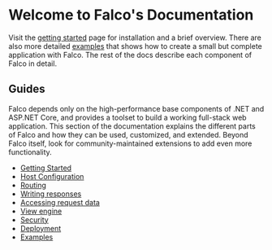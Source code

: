 # Welcome to Falco's Documentation

Visit the [getting started](get-started.md) page for installation and a brief overview. There are also more detailed [examples](example-hello-world.md) that shows how to create a small but complete application with Falco. The rest of the docs describe each component of Falco in detail.

## Guides

Falco depends only on the high-performance base components of .NET and ASP.NET Core, and provides a toolset to build a working full-stack web application. This section of the documentation explains the different parts of Falco and how they can be used, customized, and extended. Beyond Falco itself, look for community-maintained extensions to add even more functionality.

- [Getting Started](get-started.md)
- [Host Configuration](host-configuration.md)
- [Routing](routing.md)
- [Writing responses](response.md)
- [Accessing request data](request.md)
- [View engine](markup.md)
- [Security](authentication.md)
- [Deployment](deployment.md)
- [Examples](example-hello-world.md)
